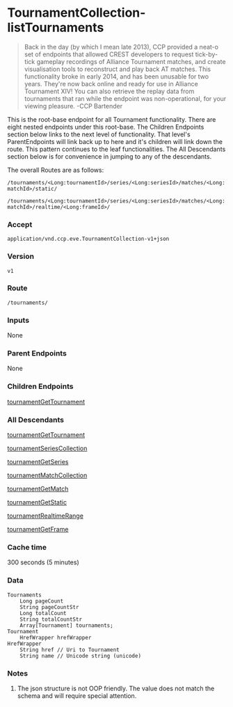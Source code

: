 # TournamentCollection-listTournaments
>Back in the day (by which I mean late 2013), CCP provided a neat-o set of endpoints that allowed CREST developers to request tick-by-tick gameplay recordings of Alliance Tournament matches, and create visualisation tools to reconstruct and play back AT matches. This functionality broke in early 2014, and has been unusable for two years. They're now back online and ready for use in Alliance Tournament XIV! You can also retrieve the replay data from tournaments that ran while the endpoint was non-operational, for your viewing pleasure.
-CCP Bartender  

This is the root-base endpoint for all Tournament functionality.  There are eight nested endpoints under this root-base.  The Children Endpoints section below links to the next level of functionality.  That level's ParentEndpoints will link back up to here and it's children will link down the route.  This pattern continues to the leaf functionalities.  The All Descendants section below is for convenience in jumping to any of the descendants.   

 The overall Routes are as follows:

`/tournaments/<Long:tournamentId>/series/<Long:seriesId>/matches/<Long:matchId>/static/`

`/tournaments/<Long:tournamentId>/series/<Long:seriesId>/matches/<Long:matchId>/realtime/<Long:frameId>/`

### Accept
`application/vnd.ccp.eve.TournamentCollection-v1+json`

### Version
`v1`

### Route
`/tournaments/`

### Inputs
None

### Parent Endpoints
None

### Children Endpoints
[tournamentGetTournament](tournamentGetTournament.md)

### All Descendants
[tournamentGetTournament](tournamentGetTournament.md)

[tournamentSeriesCollection](tournamentSeriesCollection.md)

[tournamentGetSeries](tournamentGetSeries.md)

[tournamentMatchCollection](tournamentMatchCollection.md)

[tournamentGetMatch](tournamentGetMatch.md)

[tournamentGetStatic](tournamentGetStatic.md)

[tournamentRealtimeRange](tournamentRealtimeRange.md)

[tournamentGetFrame](tournamentGetFrame.md)
 

### Cache time

300 seconds (5 minutes)

### Data
    Tournaments
        Long pageCount
        String pageCountStr
        Long totalCount
        String totalCountStr
        Array[Tournament] tournaments; 
    Tournament
        HrefWrapper hrefWrapper
    HrefWrapper 
        String href // Uri to Tournament
        String name // Unicode string (unicode)
        
        		
### Notes
1. The json structure is not OOP friendly.  The value does not match the schema and will require special attention.

  

